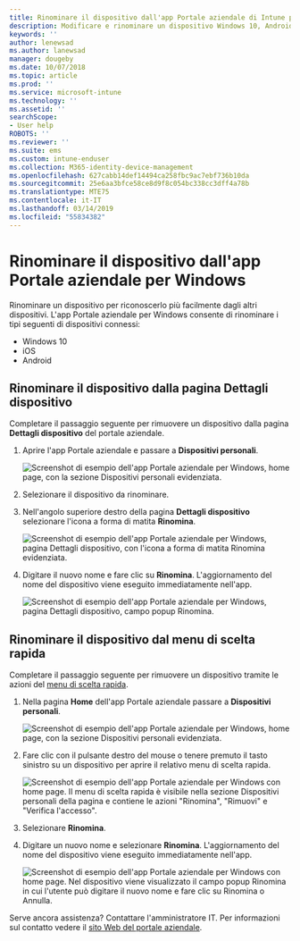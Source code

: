 ```yaml
---
title: Rinominare il dispositivo dall'app Portale aziendale di Intune per Windows
description: Modificare e rinominare un dispositivo Windows 10, Android, iOS o Microsoft HoloLens nell'app Portale aziendale di Intune per Windows
keywords: ''
author: lenewsad
ms.author: lanewsad
manager: dougeby
ms.date: 10/07/2018
ms.topic: article
ms.prod: ''
ms.service: microsoft-intune
ms.technology: ''
ms.assetid: ''
searchScope:
- User help
ROBOTS: ''
ms.reviewer: ''
ms.suite: ems
ms.custom: intune-enduser
ms.collection: M365-identity-device-management
ms.openlocfilehash: 627cabb14def14494ca258fbc9ac7ebf736b10da
ms.sourcegitcommit: 25e6aa3bfce58ce8d9f8c054bc338cc3dff4a78b
ms.translationtype: MTE75
ms.contentlocale: it-IT
ms.lasthandoff: 03/14/2019
ms.locfileid: "55834382"
---
```

# <a name="rename-device-from-the-company-portal-app-for-windows"></a>Rinominare il dispositivo dall'app Portale aziendale per Windows
Rinominare un dispositivo per riconoscerlo più facilmente dagli altri dispositivi. L'app Portale aziendale per Windows consente di rinominare i tipi seguenti di dispositivi connessi:  
* Windows 10
* iOS
* Android  

## <a name="rename-device-from-device-details-page"></a>Rinominare il dispositivo dalla pagina **Dettagli dispositivo**  
Completare il passaggio seguente per rimuovere un dispositivo dalla pagina **Dettagli dispositivo** del portale aziendale. 

1. Aprire l'app Portale aziendale e passare a **Dispositivi personali**.  

    ![Screenshot di esempio dell'app Portale aziendale per Windows, home page, con la sezione Dispositivi personali evidenziata.](./media/1809_CheckAccess_Context_Select_Device.png)  
2. Selezionare il dispositivo da rinominare.
3. Nell'angolo superiore destro della pagina **Dettagli dispositivo** selezionare l'icona a forma di matita **Rinomina**.  

     ![Screenshot di esempio dell'app Portale aziendale per Windows, pagina Dettagli dispositivo, con l'icona a forma di matita Rinomina evidenziata.](./media/1809_Rename_CPapp_Windows_icon.png) 
4. Digitare il nuovo nome e fare clic su **Rinomina**. L'aggiornamento del nome del dispositivo viene eseguito immediatamente nell'app.  

     ![Screenshot di esempio dell'app Portale aziendale per Windows, pagina Dettagli dispositivo, campo popup Rinomina.](./media/1808_RenameApp_Popup.png)  

## <a name="rename-device-from-device-context-menu"></a>Rinominare il dispositivo dal menu di scelta rapida  
Completare il passaggio seguente per rimuovere un dispositivo tramite le azioni del [menu di scelta rapida](https://docs.microsoft.com//windows/uwp/design/controls-and-patterns/menus).  

1. Nella pagina **Home** dell'app Portale aziendale passare a **Dispositivi personali**.

    ![Screenshot di esempio dell'app Portale aziendale per Windows, home page, con la sezione Dispositivi personali evidenziata.](./media/1809_CheckAccess_Context_Select_Device.png)  
2. Fare clic con il pulsante destro del mouse o tenere premuto il tasto sinistro su un dispositivo per aprire il relativo menu di scelta rapida.  

    ![Screenshot di esempio dell'app Portale aziendale per Windows con home page. Il menu di scelta rapida è visibile nella sezione **Dispositivi personali** della pagina e contiene le azioni "Rinomina", "Rimuovi" e "Verifica l'accesso".](./media/1809_DeviceContextMenu_Windows_CP.png)    
3. Selezionare **Rinomina**.  
4. Digitare un nuovo nome e selezionare **Rinomina**. L'aggiornamento del nome del dispositivo viene eseguito immediatamente nell'app.  

     ![Screenshot di esempio dell'app Portale aziendale per Windows con home page. Nel dispositivo viene visualizzato il campo popup Rinomina in cui l'utente può digitare il nuovo nome e fare clic su Rinomina o Annulla.](./media/1808_RenameApp_Popup.png)  

Serve ancora assistenza? Contattare l'amministratore IT. Per informazioni sul contatto vedere il [sito Web del portale aziendale](https://go.microsoft.com/fwlink/?linkid=2010980).

